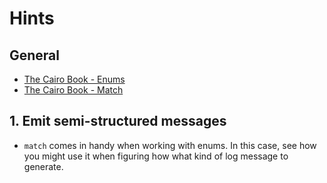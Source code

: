 # Hints

## General

- [The Cairo Book - Enums][tcb-enums]
- [The Cairo Book - Match][tcb-match]

## 1. Emit semi-structured messages

- `match` comes in handy when working with enums.
  In this case, see how you
  might use it when figuring how what kind of log message to generate.

[tcb-enums]: https://book.cairo-lang.org/ch06-01-enums.html
[tcb-match]: https://book.cairo-lang.org/ch06-02-the-match-control-flow-construct.html
